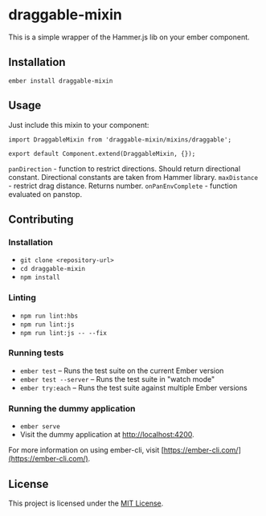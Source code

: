 draggable-mixin
==============================================================================

This is a simple wrapper of the Hammer.js lib on your ember component.

Installation
------------------------------------------------------------------------------

```
ember install draggable-mixin
```


Usage
------------------------------------------------------------------------------

Just include this mixin to your component:

```
import DraggableMixin from 'draggable-mixin/mixins/draggable';

export default Component.extend(DraggableMixin, {});
```

`panDirection` - function to restrict directions. Should return directional constant. Directional constants are taken from Hammer library.
`maxDistance` - restrict drag distance. Returns number.
`onPanEnvComplete` - function evaluated on panstop.

Contributing
------------------------------------------------------------------------------

### Installation

* `git clone <repository-url>`
* `cd draggable-mixin`
* `npm install`

### Linting

* `npm run lint:hbs`
* `npm run lint:js`
* `npm run lint:js -- --fix`

### Running tests

* `ember test` – Runs the test suite on the current Ember version
* `ember test --server` – Runs the test suite in "watch mode"
* `ember try:each` – Runs the test suite against multiple Ember versions

### Running the dummy application

* `ember serve`
* Visit the dummy application at [http://localhost:4200](http://localhost:4200).

For more information on using ember-cli, visit [https://ember-cli.com/](https://ember-cli.com/).

License
------------------------------------------------------------------------------

This project is licensed under the [MIT License](LICENSE.md).
